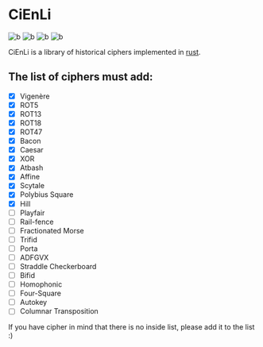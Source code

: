 # CiEnLi

![b](https://img.shields.io/crates/l/cienli)
![b](https://img.shields.io/crates/d/cienli)
![b](https://img.shields.io/crates/v/cienli)
![b](https://img.shields.io/docsrs/cienli)

CiEnLi is a library of historical ciphers implemented in [rust](https://www.rust-lang.org/).

## The list of ciphers must add:
- [x] Vigenère
- [x] ROT5
- [x] ROT13 
- [x] ROT18
- [x] ROT47
- [x] Bacon
- [x] Caesar
- [x] XOR
- [x] Atbash
- [x] Affine
- [x] Scytale
- [x] Polybius Square
- [x] Hill
- [ ] Playfair
- [ ] Rail-fence
- [ ] Fractionated Morse
- [ ] Trifid
- [ ] Porta
- [ ] ADFGVX
- [ ] Straddle Checkerboard
- [ ] Bifid
- [ ] Homophonic
- [ ] Four-Square
- [ ] Autokey
- [ ] Columnar Transposition

If you have cipher in mind that there is no inside list, please add it to the list :)
